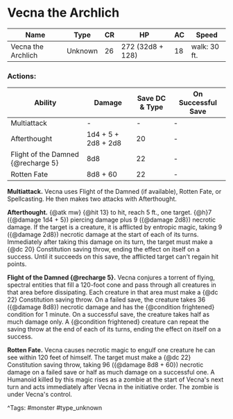 # Vecna the Archlich

| Name | Type | CR | HP | AC | Speed |
|------|------|----|----|----|-------|
| Vecna the Archlich | Unknown | 26 | 272 (32d8 + 128) | 18 | walk: 30 ft. |

### Actions:

| Ability | Damage | Save DC & Type | On Successful Save |
|---------|--------|----------------|--------------------|
| Multiattack | - | - | - |
| Afterthought | 1d4 + 5 + 2d8 + 2d8 | 20 | - |
| Flight of the Damned {@recharge 5} | 8d8 | 22 | - |
| Rotten Fate | 8d8 + 60 | 22 | - |


**Multiattack.** Vecna uses Flight of the Damned (if available), Rotten Fate, or Spellcasting. He then makes two attacks with Afterthought.

**Afterthought.** {@atk mw} {@hit 13} to hit, reach 5 ft., one target. {@h}7 ({@damage 1d4 + 5}) piercing damage plus 9 ({@damage 2d8}) necrotic damage. If the target is a creature, it is afflicted by entropic magic, taking 9 ({@damage 2d8}) necrotic damage at the start of each of its turns. Immediately after taking this damage on its turn, the target must make a {@dc 20} Constitution saving throw, ending the effect on itself on a success. Until it succeeds on this save, the afflicted target can't regain hit points.

**Flight of the Damned {@recharge 5}.** Vecna conjures a torrent of flying, spectral entities that fill a 120-foot cone and pass through all creatures in that area before dissipating. Each creature in that area must make a {@dc 22} Constitution saving throw. On a failed save, the creature takes 36 ({@damage 8d8}) necrotic damage and has the {@condition frightened} condition for 1 minute. On a successful save, the creature takes half as much damage only. A {@condition frightened} creature can repeat the saving throw at the end of each of its turns, ending the effect on itself on a success.

**Rotten Fate.** Vecna causes necrotic magic to engulf one creature he can see within 120 feet of himself. The target must make a {@dc 22} Constitution saving throw, taking 96 ({@damage 8d8 + 60}) necrotic damage on a failed save or half as much damage on a successful one. A Humanoid killed by this magic rises as a zombie at the start of Vecna's next turn and acts immediately after Vecna in the initiative order. The zombie is under Vecna's control.

^Tags: #monster #type_unknown